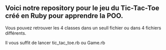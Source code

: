 ## Voici notre repository pour le jeu du Tic-Tac-Toe créé en Ruby pour apprendre la POO.


Vous pouvez retrouver les 4 classes dans un seull fichier ou dans 4 fichiers différents.


Il vous suffit de lancer tic_tac_toe.rb ou Game.rb

